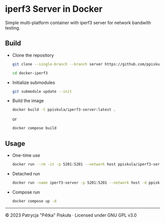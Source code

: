 # iperf3 Server in Docker

Simple multi-platform container with iperf3 server for network bandwith testing.

## Build
- Clone the repository
  ```bash
  git clone --single-branch --branch server https://github.com/ppiskula/docker-iperf3.git
  ```
  ```bash
  cd docker-iperf3
  ```

- Initialize submodules
  ```bash
  git submodule update --init
  ```

- Build the image
  ```bash
  docker build -t ppiskula/iperf3-server:latest .
  ```
  or
  ```bash
  docker compose build
  ```

## Usage
- One-time use
  ```bash
  docker run --rm -it -p 5201:5201 --network host ppiskula/iperf3-server:latest
  ```

- Detached run
  ```bash
  docker run -name iperf3-server -p 5201:5201 --network host -d ppiskula/iperf3-server:latest
  ```

- Compose run
  ```bash
  docker compose up -d
  ```

---
&copy; 2023 Patrycja "P4tka" Piskuła &middot; Licensed under GNU GPL v3.0